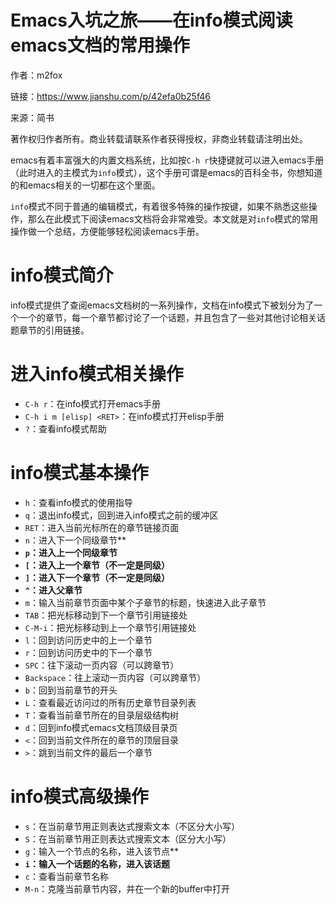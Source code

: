 # Emacs入坑之旅——在info模式阅读emacs文档的常用操作

作者：m2fox

链接：https://www.jianshu.com/p/42efa0b25f46

来源：简书

著作权归作者所有。商业转载请联系作者获得授权，非商业转载请注明出处。



emacs有着丰富强大的内置文档系统，比如按`C-h r`快捷键就可以进入emacs手册（此时进入的主模式为`info`模式），这个手册可谓是emacs的百科全书，你想知道的和emacs相关的一切都在这个里面。

`info`模式不同于普通的编辑模式，有着很多特殊的操作按键，如果不熟悉这些操作，那么在此模式下阅读emacs文档将会非常难受。本文就是对`info`模式的常用操作做一个总结，方便能够轻松阅读emacs手册。

# info模式简介

info模式提供了查阅emacs文档树的一系列操作，文档在info模式下被划分为了一个一个的章节，每一个章节都讨论了一个话题，并且包含了一些对其他讨论相关话题章节的引用链接。

# 进入info模式相关操作

-  `C-h r`：在info模式打开emacs手册
-  `C-h i m [elisp] <RET>`：在info模式打开elisp手册
-  `?`：查看info模式帮助

# info模式基本操作

-  `h`：查看info模式的使用指导
-  `q`：退出info模式，回到进入info模式之前的缓冲区
-  `RET`：进入当前光标所在的章节链接页面
-  `n`：进入下一个同级章节**
-  **`p`：进入上一个同级章节**
-  **`[`：进入上一个章节（不一定是同级）**
-  **`]`：进入下一个章节（不一定是同级）**
-  **`^`：进入父章节**
-  `m`：输入当前章节页面中某个子章节的标题，快速进入此子章节
-  `TAB`：把光标移动到下一个章节引用链接处
-  `C-M-i`：把光标移动到上一个章节引用链接处
-  `l`：回到访问历史中的上一个章节
-  `r`：回到访问历史中的下一个章节
-  `SPC`：往下滚动一页内容（可以跨章节）
-  `Backspace`：往上滚动一页内容（可以跨章节）
-  `b`：回到当前章节的开头
-  `L`：查看最近访问过的所有历史章节目录列表
-  `T`：查看当前章节所在的目录层级结构树
-  `d`：回到info模式emacs文档顶级目录页
-  `<`：回到当前文件所在的章节的顶层目录
-  `>`：跳到当前文件的最后一个章节

# info模式高级操作

-  `s`：在当前章节用正则表达式搜索文本（不区分大小写）
-  `S`：在当前章节用正则表达式搜索文本（区分大小写）
-  `g`：输入一个节点的名称，进入该节点**
-  **`i`：输入一个话题的名称，进入该话题**
-  `c`：查看当前章节名称
-  `M-n`：克隆当前章节内容，并在一个新的buffer中打开

